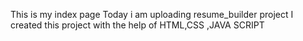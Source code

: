 This is my index page
Today i am uploading resume_builder project 
I created this project with the help of HTML,CSS ,JAVA SCRIPT
